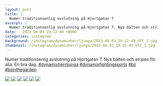 ```yaml
---
layout: post
title: |
  Numer traditionsenlig avslutning på Hjortgatan 7
excerpt: |
  Numer traditionsenlig avslutning på Hjortgatan 7. Nya bälten och stripes för alla. En bra dag.    
date:   2023-06-03 19:12:49 +0000
categories: instagram
background: /instagram/dynamixherrljunga/2023-06-03_19-12-49_UTC_1.jpg
thumbnail: /instagram/dynamixherrljunga/2023-06-03_19-12-49_UTC_1.jpg
---
```

Numer traditionsenlig avslutning på Hjortgatan 7. Nya bälten och stripes för alla. En bra dag. [#dynamixherrljunga](https://www.instagram.com/explore/tags/dynamixherrljunga/) [#dynamixfightingsports](https://www.instagram.com/explore/tags/dynamixfightingsports/) [#bjj](https://www.instagram.com/explore/tags/bjj/) [#bjjinthegarden](https://www.instagram.com/explore/tags/bjjinthegarden/)



<img src='/www-dynamix-herrljunga/instagram/dynamixherrljunga/2023-06-03_19-12-49_UTC_1.jpg' class='img-fluid' />


<img src='/www-dynamix-herrljunga/instagram/dynamixherrljunga/2023-06-03_19-12-49_UTC_2.jpg' class='img-fluid' />


<img src='/www-dynamix-herrljunga/instagram/dynamixherrljunga/2023-06-03_19-12-49_UTC_3.jpg' class='img-fluid' />


<img src='/www-dynamix-herrljunga/instagram/dynamixherrljunga/2023-06-03_19-12-49_UTC_4.jpg' class='img-fluid' />


<img src='/www-dynamix-herrljunga/instagram/dynamixherrljunga/2023-06-03_19-12-49_UTC_5.jpg' class='img-fluid' />


<img src='/www-dynamix-herrljunga/instagram/dynamixherrljunga/2023-06-03_19-12-49_UTC_6.jpg' class='img-fluid' />

